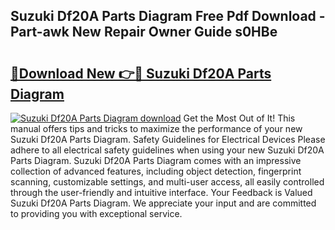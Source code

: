## Suzuki Df20A Parts Diagram Free Pdf Download - Part-awk New Repair Owner Guide s0HBe

# <h2><a href="http://dfl58c8.blite.top/?on=Suzuki+Df20A+Parts+Diagram">🔗Download New 👉🔴 Suzuki Df20A Parts Diagram</a></h2>

[![Suzuki Df20A Parts Diagram download](https://i.imgur.com/lujVjoI.png)](http://dfl58c8.blite.top/?on=Suzuki+Df20A+Parts+Diagram)
Get the Most Out of It! This manual offers tips and tricks to maximize the performance of your new Suzuki Df20A Parts Diagram. Safety Guidelines for Electrical Devices Please adhere to all electrical safety guidelines when using your new Suzuki Df20A Parts Diagram. Suzuki Df20A Parts Diagram comes with an impressive collection of advanced features, including object detection, fingerprint scanning, customizable settings, and multi-user access, all easily controlled through the user-friendly and intuitive interface. Your Feedback is Valued Suzuki Df20A Parts Diagram. We appreciate your input and are committed to providing you with exceptional service.
